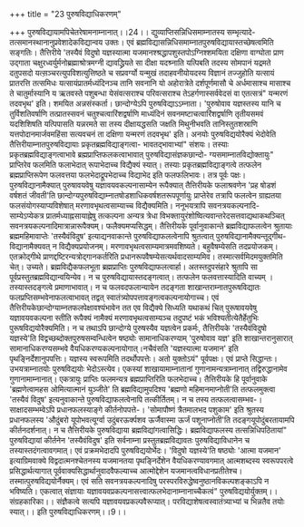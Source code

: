 +++
title = "23 पुरुषविद्याधिकरणम्"

+++
पुरुषविद्यायामपिचेतरेषामनाम्नानात्।।24।। द्युव्याप्तिसन्निधिसमाम्नातस्य सम्भृत्यादे- तत्समानस्थानानुप्रवेशादेकविद्यान्वय उक्तः। एवं ब्रह्मविद्यासन्निधिसमाम्नातपुरुषविद्यायास्तच्छेषत्वमिति सङ्गतिः। तैत्तिरीये 'तस्यैवं विदुषो यज्ञस्यात्मा यजमानश्श्रद्धापशुस्तपोऽग्निश्शमयिता दक्षिणा वाग्घोता प्राण उद्गाता चक्षुरध्वर्युर्मनोब्रह्माश्रोत्रमग्नी द्यावद्ध्रियते सा दीक्षा यदश्र्नाति यत्पिबति तदस्य सोमपानं यद्रमते दतुपसदो यत्स़ञ्चरत्युपविशत्युत्तिष्ठते च सप्रवर्ग्यो यन्मुखं तदाहवनीयोयदस्य विज्ञानं तज्जुहोति यत्सायं प्रातरत्ति तत्समिधः यत्सायंप्रातर्मध्यंदिनञ्च तानि सवनानि यो अहोरात्रेते दर्शपूर्णमासौ चे अर्धमासाश्च मासाश्च ते चातुर्मास्यानि य ऋतवस्ते पशुबन्धा येसंवत्सराश्च परिवत्सराश्च तेऽहर्गणास्सर्ववेदसं वा एतत्सत्रं" यन्मरणं तदवभृथ' इति। शमयित अन्नसंस्कर्ता। छान्दोग्येऽपि पुरुषविद्याऽऽम्नाता। 'पुरुषोवाव यज्ञस्तस्य यानि च तुर्विशतिवर्षाणि तत्प्रातस्सवनं चतुश्चत्वारिंशद्वर्षाणि माध्यंदिनं सवनमष्टाचत्वारिंशद्वर्षाणि तृतीयसमवं यदशिशिषति यत्पिपासति यन्नरमते सा तस्य दीक्षायद्धसति जक्षति मिथुनीभवति तानिस्तुतशस्राणि यत्तपोदानमार्जवमहिंसा सत्यवचनं ता दक्षिणा यन्मरणं तदवभृथ' इति। अनयोः पुरुषविद्ययोरैक्यं भेदोवेति तैत्तिरीयाम्नातपुरुषविद्यायाः प्रकृतब्रह्मविद्याङ्गत्वा- भावतद्भावाभ्यां" संशयः। तस्याः प्रकृतब्रह्मविद्याङ्गत्वाभावे ब्रह्मप्राप्तिफलकत्वाभावात् पुरुषविद्यासंज्ञकछान्दो- ग्यसमाम्नातविद्योक्तायुः" प्राप्तिरेव फलमिति फलाभेदात् रूपाभेदाच्च विद्यैक्यं स्यात्। तस्याः प्रकृतब्रह्मविद्याङ्गत्वे तत्फलेन ब्रह्मप्राप्तिरूपेण फलवत्तया फलभेदाद्रूपभेदाच्च विद्याभेद इति फलफलिभावः। तत्र पूर्वः पक्षः। पुरुषविद्यानामैक्यात् पुरुषावयवेषु यज्ञावयवकल्पनासाम्येन रूपैक्यात् तैत्तिरीयके फलाश्रवणेन 'प्रह षोडशं वर्षशतं जीवती'ति छान्दोग्यपुरुषविद्याम्नातषोडशाधिकवर्षशतरूपपूर्णायुः प्राप्तेरेव तत्रापि फलत्वेन ग्राह्यतया फलसंयोगस्याप्यविशेषात् मरणावभृथत्वसाम्याच्च विद्यैक्यमिति। ननूभयत्रापि सवनत्रयकल्पनादि- साम्येऽप्येकत्र प्रातर्मध्याह्नसायाह्नेषु तत्कल्पना अन्यत्र त्रेधा विभक्तायुरंशोष्वित्यवान्तरेदसत्तवाद्यथाकथञ्चित् सवनत्रयकल्पनादिमात्रान्नारूपैक्यम्। फलैक्यमप्यसिद्धम्। तैत्तिरीयके पूर्वानुवाकान्ते ब्रह्मविद्याफलत्वेन श्रुतायाः ब्रह्ममहिमावाप्तेः 'तस्यैवंविदुष' इत्याद्यनवाकान्ते पुरुषविद्याफलत्वेनापि श्रुतत्वात् पुरुषविद्यानामैक्यन्तूद्गीथ- विद्यानामैक्यवत् न विद्यैक्यप्रयोजनम्। मरणावभृथत्वसाम्यमात्रमवशिष्यते। बहुवैषम्येसति तदप्रयोजकम्। एतक्रोद्गीथे प्राणद्दष्टिरन्यत्रोद्गानकर्तरिति प्रधानरूपवैषम्येसत्यर्थवादसाम्यमिव। तस्मात्सर्वमिदमयुक्तमिति चेत्। उच्यते। ब्रह्मविद्यैकफलभूता ब्रह्मप्राप्तिः पुरुषविद्याफलत्वार्हा। अतस्तदुपसंहारे श्रुतापि सा पूर्वप्रस्तुतब्रह्मविद्यान्वयिन्येव। न च पुरुषविद्यायास्तदङ्गत्वात्। तत्फलेन फलवत्तास्यादिति वाच्यम् । तस्यास्तदङ्गत्वे प्रमाणाभावात्। न च फलवदफलान्यायेन तदङ्गता शाखान्तराम्नातपुरूषविद्यातः फलप्रप्तिसम्भवेनाफलत्वाभावत् तद्वत् स्वातंत्र्योपपत्तावङ्गत्वकल्पनायोगाच्च। एवं तैत्तिरीयकेछान्दोग्याम्नतफलपेक्षावश्यंभावेन तत एव विद्यैक्ये सिध्यति यथाकथं चित् पुरूषावयवेषु यज्ञावयवकल्पना स्तीति रूपैक्यं नामैक्यं मरणावभृथत्वसाम्यञ्च तदुपष्टं भकं भविश्यतीत्येतैर्हेतुभिः पुरूषविद्ययोरैक्यमिति। न च तथाऽपि छान्दोग्ये पुरुषस्यैव यज्ञत्वेन प्रकर्मः, तैत्तिरीयके 'तस्यैवंविदुषो यज्ञस्ये'ति विद्वच्छब्दोक्तपुरुषसम्वन्धित्वेन षष्ठ्योः सामानाधिकरण्याम् 'पुरुषोवाव यज्ञ' इति शाखान्तरानुसारात् सामानाधिकरण्यसम्भवे वैयधिकरण्यकल्पनायोगात्।नचैवंसति 'यज्ञस्यात्मा यजमान' इति पृथङ्निर्देशानुपपत्तिः। यज्ञस्य स्वरूपमिति तदर्थोपपत्तेः। अतो युक्तोऽयं" पूर्वपक्षः। एवं प्राप्ते सिद्धान्तः। उभयत्राम्नातयोः पुरुषविद्ययोः भेदोऽस्त्येव। एकस्यां शाखायामाम्नातानां गुणानामन्यत्राम्नानात् तद्विरुद्धानामेव गुणानामाम्नानात्। एकत्रायुः प्राप्तिः फलमन्यत्र ब्रह्मप्राप्तिरिति फलभेदाच्च। तैत्तिरीयके हि पूर्वानुवाके 'ब्रह्मणेत्वामहस ओमित्यात्मानं युञ्जीते' ति ब्रह्मविद्यामुपदिश्य 'ब्रह्मणो महिमानमाप्नोती'ति तत्फलमुक्त्वा 'तस्यैवं विदुष' इत्यनुवाकान्ते पुरुषविद्याफलत्वेनापि तत्कीर्तितम्। न च तस्य तत्फलत्वासम्भव-। साक्षादसम्भम्वेऽपि प्रधानफलस्याङ्गे कीर्तनोपपत्ते-। 'सोमापौष्णं त्रैतमालभद पशुकाम' इति श्रुतस्य प्रधानफलस्य 'औदुंबरो यूपोभवत्यूर्ग्वा उदुंबरऊर्क्पशव ऊर्जैवास्मा ऊर्जं पशूनाप्नोती'ति तदङ्गयूपोदुंबरतायामपि कीर्तनदर्शनात्। न च तैत्तिरीयके पुरुषविद्याया ब्रह्मविद्यांगत्वासिद्धिः। ब्रह्मविद्याफलस्य तत्सन्निधिपठितायां" पुरुषविद्यायां कीर्तनेन 'तस्यैवंविदुष' इति सर्वनाम्ना प्रस्तुतब्रह्मविद्यावतः पुरुषविद्याविधानेन च तस्यास्तदंगत्वावगमात्। एवं प्रक्रमभेदादपि पुरुषविद्ययोर्भेदः। 'विदुषो यज्ञस्ये'ति षष्ठ्योः 'आत्मा यजमान' इत्याग्रिमवाक्ये विद्वदात्मनश्चेतनस्य यजमानतया पृथङ्निर्देशेन वैयधिकरण्यावगमात् आत्मशब्दस्य स्वरूपपरत्वे प्रसिद्धार्थत्यागात् पूर्ववाक्यसिद्धार्थानुवादवैफल्याच्च आत्मोद्देशेन यजमानत्वविधानप्रतीतेश्च। तस्मात्पुरुषविद्ययोर्नैक्यम्। एवं सति सवनत्रयकल्पनादिषु परस्परविरुद्धेष्वनुष्ठानविकल्पशङ्काऽपि न भविष्यति। एकत्वात् संज्ञायाः यज्ञावयवप्रकल्पनासत्त्वात्फलभेदानाम्नानाच्चैकत्वं" पुरुषविद्ययोर्युक्तम्।। संग्रहकारिका।। संज्ञैकत्वे सत्यपि यज्ञावयवप्रकल्पवैरूप्यात्। परविद्याशेषत्वस्वातंत्र्याभ्यां च भिन्नतैव तयोः स्यात्।। इति पुरुषविद्याधिकरणम्।।9।।